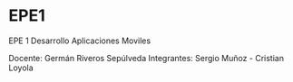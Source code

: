 # EPE1
EPE 1 Desarrollo Aplicaciones Moviles

Docente: Germán Riveros Sepúlveda
Integrantes: Sergio Muñoz - Cristian Loyola
